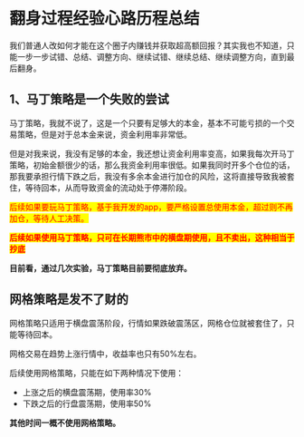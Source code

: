 # 翻身过程经验心路历程总结

我们普通人改如何才能在这个圈子内赚钱并获取超高额回报？其实我也不知道，只能一步一步试错、总结、调整方向、继续试错、继续总结、继续调整方向，直到最后翻身。



## 1、马丁策略是一个失败的尝试

马丁策略，我就不说了，这是一个只要有足够大的本金，基本不可能亏损的一个交易策略，但是对于总本金来说，资金利用率非常低。

但是对我来说，我没有足够的本金，我还想让资金利用率变高，如果我每次开马丁策略，初始金额很少的话，那么我资金利用率很低。如果我同时开多个仓位的话，那我要承担行情下跌之后，我没有多余本金进行加仓的风险，这将直接导致我被套住，等待回本，从而导致资金的流动处于停滞阶段。

<mark style="color:red;">后续如果要玩马丁策略，基于我开发的app，要严格设置总使用本金，超过则不再加仓，等待人工决策。</mark>

<mark style="color:red;">**后续如果使用马丁策略，只可在长期熊市中的横盘期使用，且不卖出，这种相当于抄底**</mark>

**目前看，通过几次实验，马丁策略目前要彻底放弃。**



## **网格策略是发不了财的**

网格策略只适用于横盘震荡阶段，行情如果跌破震荡区，网格仓位就被套住了，只能等待回本。

网格交易在趋势上涨行情中，收益率也只有50%左右。

后续使用网格策略，只能在如下两种情况下使用：

* 上涨之后的横盘震荡期，使用率30%
* 下跌之后的行盘震荡期，使用率50%

**其他时间一概不使用网格策略。**
